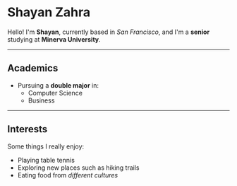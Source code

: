 # Shayan Zahra

Hello! I'm **Shayan**, currently based in *San Francisco*, and I'm a **senior** studying at **Minerva University**.  

---

## Academics
- Pursuing a **double major** in:
  - Computer Science
  - Business

---

## Interests
Some things I really enjoy:  
- Playing table tennis  
- Exploring new places such as hiking trails  
- Eating food from *different cultures*  
